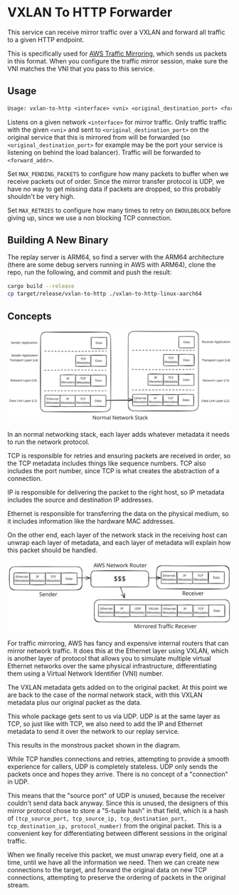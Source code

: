 # VXLAN To HTTP Forwarder

This service can receive mirror traffic over a VXLAN and forward all traffic
to a given HTTP endpoint.

This is specifically used for [AWS Traffic
Mirroring](https://docs.aws.amazon.com/vpc/latest/mirroring/traffic-mirroring-packet-formats.html),
which sends us packets in this format. When you configure the traffic mirror
session, make sure the VNI matches the VNI that you pass to this service.

## Usage

```txt
Usage: vxlan-to-http <interface> <vni> <original_destination_port> <forward_addr>
```

Listens on a given network `<interface>` for mirror traffic. Only traffic
traffic with the given `<vni>` and sent to `<original_destination_port>` on
the original service that this is mirrored from will be forwarded (so
`<original_destination_port>` for example may be the port your service is
listening on behind the load balancer). Traffic will be forwarded to
`<forward_addr>`.

Set `MAX_PENDING_PACKETS` to configure how many packets to buffer when we
receive packets out of order. Since the mirror transfer protocol is UDP, we
have no way to get missing data if packets are dropped, so this probably
shouldn't be very high.

Set `MAX_RETRIES` to configure how many times to retry on `EWOULDBLOCK` before
giving up, since we use a non blocking TCP connection.

## Building A New Binary

The replay server is ARM64, so find a server with the ARM64 architecture (there
are some debug servers running in AWS with ARM64), clone the repo, run the
following, and commit and push the result:

```bash
cargo build --release
cp target/release/vxlan-to-http ./vxlan-to-http-linux-aarch64
```

## Concepts

![Normal Network Stack](images/normal-network-stack.svg)

In an normal networking stack, each layer adds whatever metadata it needs to
run the network protocol.

TCP is responsible for retries and ensuring packets are received in order, so
the TCP metadata includes things like sequence numbers. TCP also includes the
port number, since TCP is what creates the abstraction of a connection.

IP is responsible for delivering the packet to the right host, so IP metadata
includes the source and destination IP addresses.

Ethernet is responsible for transferring the data on the physical medium, so
it includes information like the hardware MAC addresses.

On the other end, each layer of the network stack in the receiving host can
unwrap each layer of metadata, and each layer of metadata will explain how
this packet should be handled.

![Traffic Mirroring](images/traffic-mirroring.svg)

For traffic mirroring, AWS has fancy and expensive internal routers that can
mirror network traffic. It does this at the Ethernet layer using VXLAN, which
is another layer of protocol that allows you to simulate multiple virtual
Ethernet networks over the same physical infrastructure, differentiating them
using a Virtual Network Identifier (VNI) number.

The VXLAN metadata gets added on to the original packet. At this point we are
back to the case of the normal network stack, with this VXLAN metadata plus
our original packet as the data.

This whole package gets sent to us via UDP. UDP is at the same layer as TCP,
so just like with TCP, we also need to add the IP and Ethernet metadata to
send it over the network to our replay service.

This results in the monstrous packet shown in the diagram.

While TCP handles connections and retries, attempting to provide a smooth
experience for callers, UDP is completely stateless. UDP only sends the
packets once and hopes they arrive. There is no concept of a "connection" in
UDP.

This means that the "source port" of UDP is unused, because the receiver
couldn't send data back anyway. Since this is unused, the designers of this
mirror protocol chose to store a "5-tuple hash" in that field, which is a hash
of `(tcp_source_port, tcp_source_ip, tcp_destination_port, tcp_destination_ip,
protocol_number)` from the original packet. This is a convenient key for
differentiating between different sessions in the original traffic.

When we finally receive this packet, we must unwrap every field, one at a
time, until we have all the information we need. Then we can create new
connections to the target, and forward the original data on new TCP
connections, attempting to preserve the ordering of packets in the original
stream.

